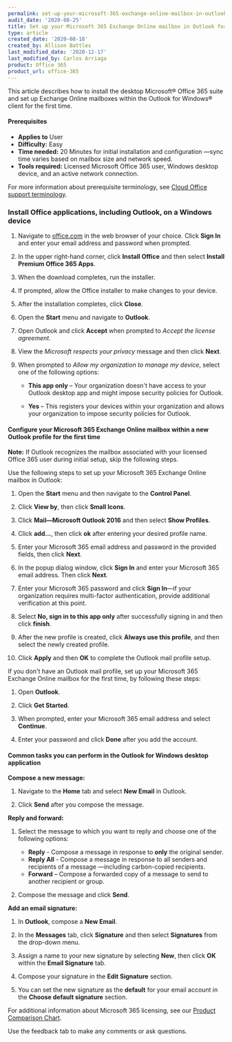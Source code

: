 ```yaml
---
permalink: set-up-your-microsoft-365-exchange-online-mailbox-in-outlook-for-windows/
audit_date: '2020-08-25'
title: Set up your Microsoft 365 Exchange Online mailbox in Outlook for Windows
type: article
created_date: '2020-08-18'
created_by: Allison Battles
last_modified_date: '2020-12-17'
last_modified_by: Carlos Arriaga
product: Office 365
product_url: office-365
---
```


This article describes how to install the desktop Microsoft&reg; Office 365 suite and set up
Exchange Online mailboxes within the Outlook for Windows&reg; client for the first time.

#### Prerequisites

- **Applies to** User
- **Difficulty:** Easy
- **Time needed:** 20 Minutes for initial installation and configuration &mdash;sync time varies based on mailbox size and network speed.
- **Tools required:** Licensed Microsoft Office 365 user, Windows desktop device, and an active network connection.

For more information about prerequisite terminology, see [Cloud Office support terminology](/support/how-to/cloud-office-support-terminology).

### Install Office applications, including Outlook, on a Windows device

1. Navigate to [office.com](office.com) in the web browser of your choice. Click **Sign In** and enter your
email address and password when prompted.

2. In the upper right-hand corner, click **Install Office** and then select **Install Premium Office 365 Apps**. 

3. When the download completes, run the installer.

4. If prompted, allow the Office installer to make changes to your device.

5. After the installation completes, click **Close**. 

6. Open the **Start** menu and navigate to **Outlook**.

7. Open Outlook and click **Accept** when prompted to *Accept the license agreement*.

8. View the *Microsoft respects your privacy* message and then click **Next**.

9. When prompted to *Allow my organization to manage my device*, select one of the following options:

      - **This app only** – Your organization doesn't have access to your Outlook desktop app and might impose security policies for Outlook.

      - **Yes** – This registers your devices within your organization and allows your organization to impose security policies for Outlook.


#### Configure your Microsoft 365 Exchange Online mailbox within a new Outlook profile for the first time

**Note:** If Outlook recognizes the mailbox associated with your licensed Office 365 user during initial setup, skip the following steps. 

Use the following steps to set up your Microsoft 365 Exchange Online mailbox in Outlook:

1. Open the **Start** menu and then navigate to the **Control Panel**.

2. Click **View by**, then click **Small Icons**.

3. Click **Mail&mdash;Microsoft Outlook 2016** and then select **Show Profiles**.

4. Click **add...**, then click **ok** after entering your desired profile name.

5. Enter your Microsoft 365 email address and password in the provided fields, then click **Next**.

6. In the popup dialog window, click **Sign In** and enter your Microsoft 365 email address. Then click **Next**.

7. Enter your Microsoft 365 password and click **Sign In**&mdash;if your organization requires multi-factor authentication, provide additional verification at this point.

8. Select **No, sign in to this app only** after successfully signing in and then click **finish**.

9. After the new profile is created, click **Always use this profile**, and then select the newly created profile.

10. Click **Apply** and then **OK** to complete the Outlook mail profile setup.


If you don't have an Outlook mail profile, set up your Microsoft 365 Exchange Online mailbox for the first time, by following these steps:

1. Open **Outlook**.

2. Click **Get Started**.

3. When prompted, enter your Microsoft 365 email address and select **Continue**.

4. Enter your password and click **Done** after you add the account.


#### Common tasks you can perform in the Outlook for Windows desktop application

**Compose a new message:**

1. Navigate to the **Home** tab and select **New Email** in Outlook. 

2. Click **Send** after you compose the message.

**Reply and forward:**

1. Select the message to which you want to reply and choose one of the following options:

     - **Reply** - Compose a message in response to **only** the original sender.
     - **Reply All** - Compose a message in response to all senders and recipients of a message &mdash;including carbon-copied recipients.
     - **Forward** – Compose a forwarded copy of a message to send to another recipient or group.

2. Compose the message and click **Send**.

**Add an email signature:**

1. In **Outlook**, compose a **New Email**.

2. In the **Messages** tab, click **Signature** and then select **Signatures** from the drop-down menu.

3. Assign a name to your new signature by selecting **New**, then click **OK** within the **Email Signature** tab.

4. Compose your signature in the **Edit Signature** section.

5. You can set the new signature as the **default** for your email account in the **Choose default signature** section.


For additional information about Microsoft 365 licensing, see our [Product Comparison Chart](https://www.rackspace.com/sites/default/files/2020-06/Rackspace-Data-Sheet-Microsoft-365-Plans-and-Pricing-Sheet-CLO-TSK-1487.pdf).

Use the feedback tab to make any comments or ask questions.

